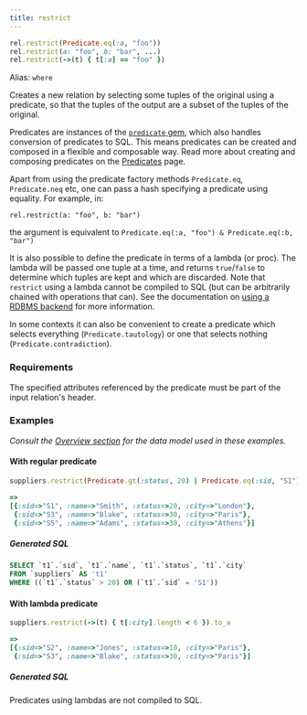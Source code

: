 ```yaml
---
title: restrict
---
```


```ruby
rel.restrict(Predicate.eq(:a, "foo"))
rel.restrict(a: "foo", b: "bar", ...)
rel.restrict(->(t) { t[:a] == "foo" })
```

Alias: `where`

Creates a new relation by selecting some tuples of the original using a predicate, so that the tuples of the output are a subset of the tuples of the original.

Predicates are instances of the [`predicate` gem](https://github.com/enspirit/predicate), which also handles conversion of predicates to SQL. This means predicates can be created and composed in a flexible and composable way. Read more about creating and composing predicates on the [Predicates](/usage/predicates) page.

Apart from using the predicate factory methods `Predicate.eq`, `Predicate.neq` etc, one can pass a hash specifying a predicate using equality. For example, in:

`rel.restrict(a: "foo", b: "bar")`

the argument is equivalent to `Predicate.eq(:a, "foo") & Predicate.eq(:b, "bar")`

It is also possible to define the predicate in terms of a lambda (or proc). The lambda will be passed one tuple at a time, and returns `true`/`false` to determine which tuples are kept and which are discarded. Note that `restrict` using a lambda cannot be compiled to SQL (but can be arbitrarily chained with operations that can). See the documentation on [using a RDBMS backend](/usage/with-rdbms) for more information.

In some contexts it can also be convenient to create a predicate which selects everything (`Predicate.tautology`) or one that selects nothing (`Predicate.contradiction`).

### Requirements

The specified attributes referenced by the predicate must be part of the input relation's header.

### Examples

*Consult the [Overview section](/reference/overview) for the data model used in these examples.*

#### With regular predicate

```ruby
suppliers.restrict(Predicate.gt(:status, 20) | Predicate.eq(:sid, "S1")).to_a

=>
[{:sid=>"S1", :name=>"Smith", :status=>20, :city=>"London"},
 {:sid=>"S3", :name=>"Blake", :status=>30, :city=>"Paris"},
 {:sid=>"S5", :name=>"Adams", :status=>30, :city=>"Athens"}]
```

##### Generated SQL

```sql
SELECT `t1`.`sid`, `t1`.`name`, `t1`.`status`, `t1`.`city`
FROM `suppliers` AS 't1'
WHERE ((`t1`.`status` > 20) OR (`t1`.`sid` = 'S1'))
```

#### With lambda predicate

```ruby
suppliers.restrict(->(t) { t[:city].length < 6 }).to_a

=>
[{:sid=>"S2", :name=>"Jones", :status=>10, :city=>"Paris"},
 {:sid=>"S3", :name=>"Blake", :status=>30, :city=>"Paris"}]
```

##### Generated SQL

Predicates using lambdas are not compiled to SQL.
